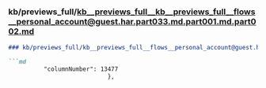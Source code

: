 ### kb/previews_full/kb__previews_full__kb__previews_full__flows__personal_account@guest.har.part033.md.part001.md.part002.md

```md
### kb/previews_full/kb__previews_full__flows__personal_account@guest.har.part033.md.part001.md (part 002)

```md
          "columnNumber": 13477
                            },
                     
```

```

```
